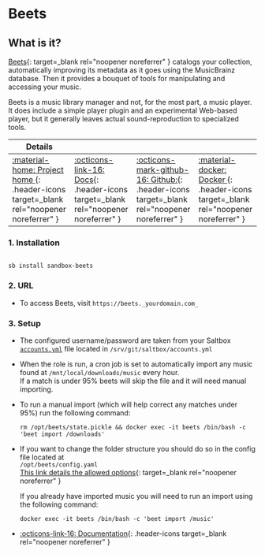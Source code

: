 # Beets

## What is it?

[Beets](https://beets.io/){: target=_blank rel="noopener noreferrer" } catalogs your collection, automatically improving its metadata as it goes using the MusicBrainz database. Then it provides a bouquet of tools for manipulating and accessing your music.

Beets is a music library manager and not, for the most part, a music player. It does include a simple player plugin and an experimental Web-based player, but it generally leaves actual sound-reproduction to specialized tools.

| Details     |             |             |             |
|-------------|-------------|-------------|-------------|
| [:material-home: Project home ](https://beets.io/){: .header-icons target=_blank rel="noopener noreferrer" } | [:octicons-link-16: Docs](http://beets.readthedocs.org/){: .header-icons target=_blank rel="noopener noreferrer" } | [:octicons-mark-github-16: Github:](http://github.com/beetbox/beets){: .header-icons target=_blank rel="noopener noreferrer" } | [:material-docker: Docker ](https://hub.docker.com/r/linuxserver/beets){: .header-icons target=_blank rel="noopener noreferrer" }|

### 1. Installation

```  { .shell }

sb install sandbox-beets

```

### 2. URL

- To access Beets, visit `https://beets._yourdomain.com_`

### 3. Setup

- The configured username/password are taken from your Saltbox [`accounts.yml`](../../../saltbox/install/install/#configuration) file located in `/srv/git/saltbox/accounts.yml`
- When the role is run, a cron job is set to automatically import any music found at `/mnt/local/downloads/music` every hour.  <br />
  If a match is under 95% beets will skip the file and it will need manual importing.
- To run a manual import (which will help correct any matches under 95%) run the following command: <br />
    ``` { .shell }
    rm /opt/beets/state.pickle && docker exec -it beets /bin/bash -c 'beet import /downloads'

    ```
- If you want to change the folder structure you should do so in the config file located at  <br />
  `/opt/beets/config.yaml` <br />
  [This link details the allowed options](https://beets.readthedocs.io/en/v1.4.7/reference/config.html#path-format-configuration){: target=_blank rel="noopener noreferrer" }

    If you already have imported music you will need to run an import using the following command:
    ``` { .shell }
    docker exec -it beets /bin/bash -c 'beet import /music'
    ```

- [:octicons-link-16: Documentation](http://beets.readthedocs.org/){: .header-icons target=_blank rel="noopener noreferrer" }
